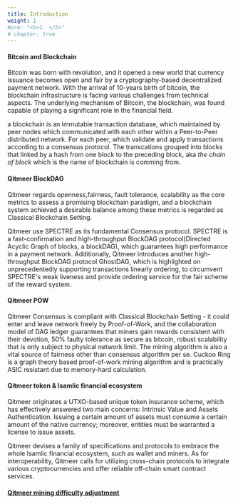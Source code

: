 ```yaml
---
title: Introduction
weight: 1
#pre: "<b>1. </b>"
# chapter: true
---
```


#### Bitcoin and Blockchain

Bitcoin was born with revolution, and it opened a new world that currency issuance becomes open and fair by a cryptography-based decentralized payment network. With the arrival of 10-years birth of bitcoin, the blockchain infrastructure is facing various challenges from technical aspects. The underlying mechanism of Bitcoin, the blockchain, was found capable of playing a significant role in the financial field.

a blockchain is an immutable transaction database, which maintained by peer nodes which communicated with each other within a Peer-to-Peer distributed network. For each peer, which validate and apply transactions according to a consensus protocol.
The transcations grouped into blocks that linked by a hash from one block to the preceding block, aka *the chain of block* which is the name of blockchain is comming from.

#### Qitmeer BlockDAG

Qitmeer regards openness,fairness, fault tolerance, scalability as the core metrics to assess a promising blockchain paradigm, and a blockchain system achieved a desirable balance among these metrics is regarded as Classical Blockchain Setting.

Qitmeer use SPECTRE as its fundamental Consensus protocol. SPECTRE is a fast\-confirmation and high\-throughput BlockDAG protocol(Directed Acyclic Graph of blocks, a blockDAG), which guarantees high performance in a payment network. Additionally, Qitmeer introduces another high\-throughput BlockDAG protocol GhostDAG, which is highlighted on unprecedentedly supporting transactions linearly ordering, to circumvent SPECTRE's weak liveness and provide ordering service for the fair scheme of the reward system. 

#### Qitmeer POW

Qitmeer Consensus is compliant with Classical Blockchain Setting - it could enter and leave network freely by Proof-of-Work, and the collaboration model of DAG ledger guarantees that miners gain rewards consistent with their devotion, 50\% faulty tolerance as secure as bitcoin, robust scalability that is only subject to physical network limit. The mining algorithm is also a vital source of fairness other than consensus algorithm per se. Cuckoo Ring is a graph theory based proof-of-work mining algorithm and is practically ASIC resistant due to memory-hard calculation.

#### Qitmeer token & Isamlic financial ecosystem

Qitmeer originates a UTXO-based unique token insurance scheme, which has effectively answered two main concerns: Intrinsic Value and Assets Authentication. Issuing a certain amount of assets must consume a certain amount of the native currency; moreover, entities must be warranted a license to issue assets.

Qitmeer devises a family of specifications and protocols to embrace the whole Isamlic financial ecosystem, such as wallet and miners. As for interoperability, Qitmeer calls for utilizing cross-chain protocols to integrate various cryptocurrencies and offer reliable off-chain smart contract services.

#### [Qitmeer mining difficulty adjustment](./qitmeer-difficulty-description)